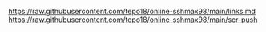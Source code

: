 
https://raw.githubusercontent.com/tepo18/online-sshmax98/main/links.md
https://raw.githubusercontent.com/tepo18/online-sshmax98/main/scr-push
